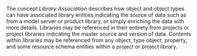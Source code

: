 The concept _Library Association_ describes how object and object types can have associated library entities indicating the source of data such as from a model server or product library, or simply enriching the data with more details. Libraries may be referenced in their entirety from projects or project libraries indicating the master source and version of data. Contents within libraries may be referenced from any object, type object, property, and some resource schema entities within a project or project library.
